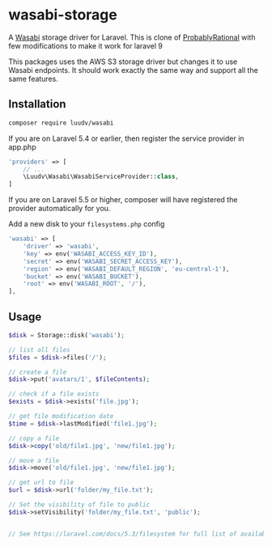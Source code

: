 # wasabi-storage

A [Wasabi](https://wasabi.com/) storage driver for Laravel. This is clone of [ProbablyRational](https://github.com/ProbablyRational/wasabi-storage) with few modifications to make it work for laravel 9

This packages uses the AWS S3 storage driver but changes it to use Wasabi endpoints. It should work exactly the same way and support all the same features.

## Installation

```bash
composer require luudv/wasabi
```

If you are on Laravel 5.4 or earlier, then register the service provider in app.php
```php
'providers' => [
    // ...
    \Luudv\Wasabi\WasabiServiceProvider::class,
]
```

If you are on Laravel 5.5 or higher, composer will have registered the provider automatically for you.

Add a new disk to your `filesystems.php` config

```php
'wasabi' => [
    'driver' => 'wasabi',
    'key' => env('WASABI_ACCESS_KEY_ID'),
    'secret' => env('WASABI_SECRET_ACCESS_KEY'),
    'region' => env('WASABI_DEFAULT_REGION', 'eu-central-1'),
    'bucket' => env('WASABI_BUCKET'),
    'root' => env('WASABI_ROOT', '/'),
],
```

## Usage

```php
$disk = Storage::disk('wasabi');

// list all files
$files = $disk->files('/');

// create a file
$disk->put('avatars/1', $fileContents);

// check if a file exists
$exists = $disk->exists('file.jpg');

// get file modification date
$time = $disk->lastModified('file1.jpg');

// copy a file
$disk->copy('old/file1.jpg', 'new/file1.jpg');

// move a file
$disk->move('old/file1.jpg', 'new/file1.jpg');

// get url to file
$url = $disk->url('folder/my_file.txt');

// Set the visibility of file to public
$disk->setVisibility('folder/my_file.txt', 'public');


// See https://laravel.com/docs/5.3/filesystem for full list of available functionality
```
